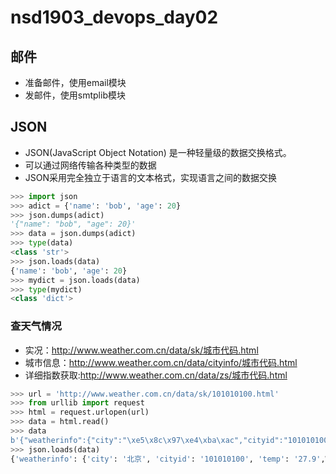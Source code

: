 # nsd1903_devops_day02

## 邮件

- 准备邮件，使用email模块
- 发邮件，使用smtplib模块

## JSON

- JSON(JavaScript Object Notation) 是一种轻量级的数据交换格式。
- 可以通过网络传输各种类型的数据
- JSON采用完全独立于语言的文本格式，实现语言之间的数据交换

```python
>>> import json
>>> adict = {'name': 'bob', 'age': 20}
>>> json.dumps(adict)
'{"name": "bob", "age": 20}'
>>> data = json.dumps(adict)
>>> type(data)
<class 'str'>
>>> json.loads(data)
{'name': 'bob', 'age': 20}
>>> mydict = json.loads(data)
>>> type(mydict)
<class 'dict'>
```

### 查天气情况

- 实况：http://www.weather.com.cn/data/sk/城市代码.html
- 城市信息：http://www.weather.com.cn/data/cityinfo/城市代码.html
- 详细指数获取:http://www.weather.com.cn/data/zs/城市代码.html

```python
>>> url = 'http://www.weather.com.cn/data/sk/101010100.html'
>>> from urllib import request
>>> html = request.urlopen(url)
>>> data = html.read()
>>> data
b'{"weatherinfo":{"city":"\xe5\x8c\x97\xe4\xba\xac","cityid":"101010100","temp":"27.9","WD":"\xe5\x8d\x97\xe9\xa3\x8e","WS":"\xe5\xb0\x8f\xe4\xba\x8e3\xe7\xba\xa7","SD":"28%","AP":"1002hPa","njd":"\xe6\x9a\x82\xe6\x97\xa0\xe5\xae\x9e\xe5\x86\xb5","WSE":"<3","time":"17:55","sm":"2.1","isRadar":"1","Radar":"JC_RADAR_AZ9010_JB"}}'
>>> json.loads(data)
{'weatherinfo': {'city': '北京', 'cityid': '101010100', 'temp': '27.9',WD': '南风', 'WS': '小于3级', 'SD': '28%', 'AP': '1002hPa', 'njd': '暂无WSE': '<3', 'time': '17:55', 'sm': '2.1', 'isRadar': '1', 'Radar': 'JC_RADAR_AZ9010_JB'}}
```















